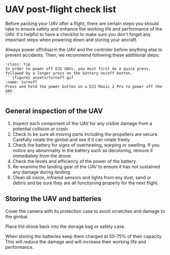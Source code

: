 # UAV post-flight check list
Before packing your UAV after a flight, there are certain steps you should take to ensure safety and enhance the working life and performance of the UAV.
It's helpful to have a checklist to make sure you don't forget any important steps when powering down and storing your aircraft.

Always power off/disarm the UAV and the controler before anything else to prevent accidents. Then, we recommend following these additional steps:

````{admonition} How to power off
:class: tip
In order to power off DJI UAVs, you must first do a quick press, followed by a longer press on the battery on/off button.
```{figure} assets/turnoff.gif
:name: turnoff
Press and hold the power button on a DJI Mavic 2 Pro to power off the UAV.
```
````

## General inspection of the UAV
1. Inspect each component of the UAV for any visible damage from a potential collision or crash.
2. Check to be sure all moving parts including the propellers are secure. Carefully rotate the gimbal and see if it can rotate freely.
3. Check the battery for signs of overheating, warping or swelling. If you notice any abnormality in the battery such as decoloring, remove it immediately from the drone.
4. Check the levels and efficiency of the power of the battery.
5. Re-examine the landing gear of the UAV to ensure it has not sustained any damage during landing.
6. Clean all vision, infrared sensors and lights from any dust, sand or debris and be sure they are all functioning properly for the next flight.

## Storing the UAV and batteries
Cover the camera with its protection case to avoid scratches and damage to the gimbal.

Place the drone back into the storage bag or safety case.

When storing the batteries keep them charged at 50-75% of their capacity. This will reduce the damage and will increase their working life and performance.


